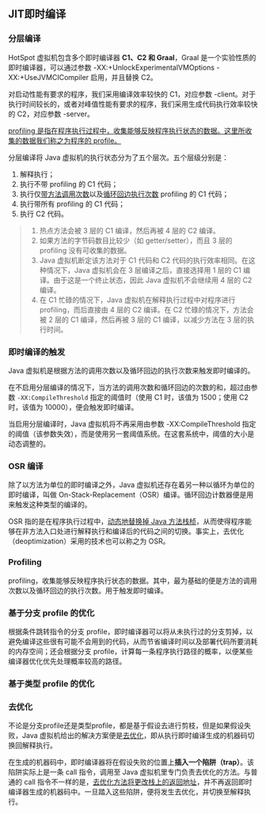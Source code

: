 JIT即时编译
-----------

### 分层编译

HotSpot 虚拟机包含多个即时编译器 **C1、C2 和 Graal**，Graal 是一个实验性质的即时编译器，可以通过参数 -XX:+UnlockExperimentalVMOptions -XX:+UseJVMCICompiler 启用，并且替换 C2。

对启动性能有要求的程序，我们采用编译效率较快的 C1，对应参数 -client。对于执行时间较长的，或者对峰值性能有要求的程序，我们采用生成代码执行效率较快的 C2，对应参数 -server。

<u>profiling 是指在程序执行过程中，收集能够反映程序执行状态的数据。这里所收集的数据我们称之为程序的 profile。</u>

分层编译将 Java 虚拟机的执行状态分为了五个层次。五个层级分别是：

1.  解释执行；
2.  执行不带 profiling 的 C1 代码；
3.  执行仅<u>带方法调用次数</u>以及<u>循环回边执行次数</u> profiling 的 C1 代码；
4.  执行带所有 profiling 的 C1 代码；
5.  执行 C2 代码。

>   1.   热点方法会被 3 层的 C1 编译，然后再被 4 层的 C2 编译。
>   2.   如果方法的字节码数目比较少（如 getter/setter），而且 3 层的 profiling 没有可收集的数据。
>   3.   Java 虚拟机断定该方法对于 C1 代码和 C2 代码的执行效率相同。在这种情况下，Java 虚拟机会在 3 层编译之后，直接选择用 1 层的 C1 编译。由于这是一个终止状态，因此 Java 虚拟机不会继续用 4 层的 C2 编译。
>   4.   在 C1 忙碌的情况下，Java 虚拟机在解释执行过程中对程序进行 profiling，而后直接由 4 层的 C2 编译。在 C2 忙碌的情况下，方法会被 2 层的 C1 编译，然后再被 3 层的 C1 编译，以减少方法在 3 层的执行时间。

### 即时编译的触发

Java 虚拟机是根据方法的调用次数以及循环回边的执行次数来触发即时编译的。

在不启用分层编译的情况下，当方法的调用次数和循环回边的次数的和，超过由参数 `-XX:CompileThreshold` 指定的阈值时（使用 C1 时，该值为 1500；使用 C2 时，该值为 10000），便会触发即时编译。

当启用分层编译时，Java 虚拟机将不再采用由参数 -XX:CompileThreshold 指定的阈值（该参数失效），而是使用另一套阈值系统。在这套系统中，阈值的大小是动态调整的。

### OSR 编译

除了以方法为单位的即时编译之外，Java 虚拟机还存在着另一种以循环为单位的即时编译，叫做 On-Stack-Replacement（OSR）编译。循环回边计数器便是用来触发这种类型的编译的。

OSR 指的是在程序执行过程中，<u>动态地替换掉 Java 方法栈桢</u>，从而使得程序能够在非方法入口处进行解释执行和编译后的代码之间的切换。事实上，去优化（deoptimization）采用的技术也可以称之为 OSR。

### Profiling

profiling，收集能够反映程序执行状态的数据。其中，最为基础的便是方法的调用次数以及循环回边的执行次数。用于触发即时编译。

### 基于分支 profile 的优化

根据条件跳转指令的分支 profile，即时编译器可以将从未执行过的分支剪掉，以避免编译这些很有可能不会用到的代码，从而节省编译时间以及部署代码所要消耗的内存空间；还会根据分支 profile，计算每一条程序执行路径的概率，以便某些编译器优化优先处理概率较高的路径。

### 基于类型 profile 的优化

### 去优化

不论是分支profile还是类型profile，都是基于假设去进行剪枝，但是如果假设失败，Java 虚拟机给出的解决方案便是<u>去优化</u>，即从执行即时编译生成的机器码切换回解释执行。

在生成的机器码中，即时编译器将在假设失败的位置上**插入一个陷阱（trap）**。该陷阱实际上是一条 call 指令，调用至 Java 虚拟机里专门负责去优化的方法。与普通的 call 指令不一样的是，<u>去优化方法将更改栈上的返回地址</u>，并不再返回即时编译器生成的机器码中。一旦踏入这些陷阱，便将发生去优化，并切换至解释执行。

